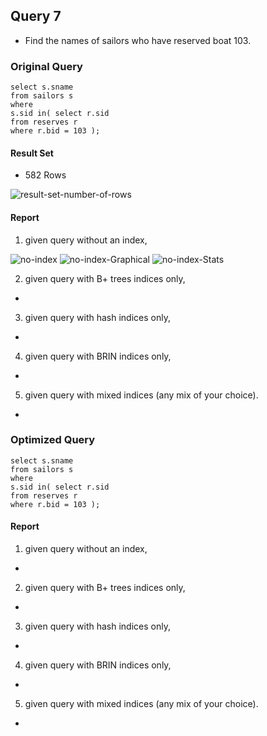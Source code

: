 ## Query 7

* Find the names of sailors who have reserved boat 103.

### Original Query

```
select s.sname
from sailors s
where
s.sid in( select r.sid
from reserves r
where r.bid = 103 );

```

#### Result Set

* 582 Rows

<img src="./screenshots/Query7/common/coresult-set-number-of-rows.png" alt="result-set-number-of-rows">

#### Report

1) given query without an index,

<img src="./screenshots/Query7/common/no-index.png" alt="no-index">
<img src="./screenshots/Query7/normalQuery/no-index-Graphical-explain.png" alt="no-index-Graphical">
<img src="./screenshots/Query7/no-index-Stats.png" alt="no-index-Stats">



2) given query with B+ trees indices only,

*

3) given query with hash indices only,

*

4) given query with BRIN indices only,

*

5) given query with mixed indices (any mix of your choice).

*

### Optimized Query

```
select s.sname
from sailors s
where
s.sid in( select r.sid
from reserves r
where r.bid = 103 );

```

#### Report

1) given query without an index,

*

2) given query with B+ trees indices only,

*

3) given query with hash indices only,

*

4) given query with BRIN indices only,

*

5) given query with mixed indices (any mix of your choice).

*
